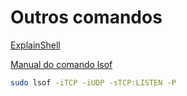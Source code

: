 # Outros comandos

[ExplainShell](https://explainshell.com/)

[Manual do comando lsof](https://man7.org/linux/man-pages/man8/lsof.8.html)
```bash title="Lista portas TCP abertas"
sudo lsof -iTCP -iUDP -sTCP:LISTEN -P
```